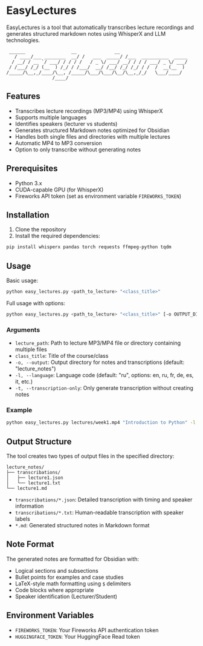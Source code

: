 
# EasyLectures

EasyLectures is a tool that automatically transcribes lecture recordings and generates structured markdown notes using WhisperX and LLM technologies.

```ascii
 ______                 __              __                      
   / ____/___ ________  __/ /   ___  _____/ /___  __________  _____
  / __/ / __ `/ ___/ / / / /   / _ \/ ___/ __/ / / / ___/ _ \/ ___/
 / /___/ /_/ (__  ) /_/ / /___/  __/ /__/ /_/ /_/ / /  /  __(__  ) 
/_____/\__,_/____/\__, /_____/\___/\___/\__/\__,_/_/   \___/____/  
                 /____/                                            
```

## Features

- Transcribes lecture recordings (MP3/MP4) using WhisperX
- Supports multiple languages
- Identifies speakers (lecturer vs students)
- Generates structured Markdown notes optimized for Obsidian
- Handles both single files and directories with multiple lectures
- Automatic MP4 to MP3 conversion
- Option to only transcribe without generating notes

## Prerequisites

- Python 3.x
- CUDA-capable GPU (for WhisperX)
- Fireworks API token (set as environment variable `FIREWORKS_TOKEN`)

## Installation

1. Clone the repository
2. Install the required dependencies:
```bash
pip install whisperx pandas torch requests ffmpeg-python tqdm
```

## Usage

Basic usage:
```bash
python easy_lectures.py <path_to_lecture> "<class_title>"
```

Full usage with options:
```bash
python easy_lectures.py <path_to_lecture> "<class_title>" [-o OUTPUT_DIR] [-l LANGUAGE] [-t]
```

### Arguments

- `lecture_path`: Path to lecture MP3/MP4 file or directory containing multiple files
- `class_title`: Title of the course/class
- `-o, --output`: Output directory for notes and transcriptions (default: "lecture_notes")
- `-l, --language`: Language code (default: "ru", options: en, ru, fr, de, es, it, etc.)
- `-t, --transcription-only`: Only generate transcription without creating notes

### Example

```bash
python easy_lectures.py lectures/week1.mp4 "Introduction to Python" -l en -o notes
```

## Output Structure

The tool creates two types of output files in the specified directory:

```
lecture_notes/
├── transcribations/
│   ├── lecture1.json
│   └── lecture1.txt
└── lecture1.md
```

- `transcribations/*.json`: Detailed transcription with timing and speaker information
- `transcribations/*.txt`: Human-readable transcription with speaker labels
- `*.md`: Generated structured notes in Markdown format

## Note Format

The generated notes are formatted for Obsidian with:
- Logical sections and subsections
- Bullet points for examples and case studies
- LaTeX-style math formatting using `$` delimiters
- Code blocks where appropriate
- Speaker identification (Lecturer/Student)

## Environment Variables

- `FIREWORKS_TOKEN`: Your Fireworks API authentication token
- `HUGGINGFACE_TOKEN`: Your HuggingFace Read token

